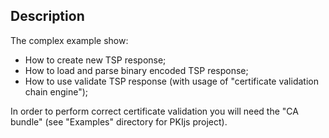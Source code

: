 ## Description

The complex example show:
* How to create new TSP response;
* How to load and parse binary encoded TSP response;
* How to use validate TSP response (with usage of "certificate validation chain engine");

In order to perform correct certificate validation you will need the "CA bundle" (see "Examples" directory for PKIjs project).